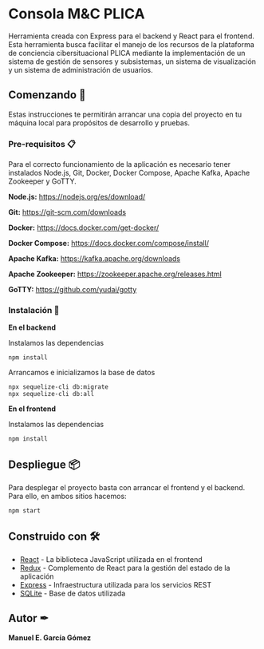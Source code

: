 # Consola M&C PLICA

Herramienta creada con Express para el backend y React para el frontend. Esta herramienta busca facilitar el manejo de los recursos de la plataforma de conciencia cibersituacional PLICA mediante la implementación de un sistema de gestión de sensores y subsistemas, un sistema de visualización y un sistema de administración de usuarios.

## Comenzando 🚀

Estas instrucciones te permitirán arrancar una copia del proyecto en tu máquina local para propósitos de desarrollo y pruebas.

### Pre-requisitos 📋

Para el correcto funcionamiento de la aplicación es necesario tener instalados Node.js, Git, Docker, Docker Compose, Apache Kafka, Apache Zookeeper y GoTTY.

**Node.js:** https://nodejs.org/es/download/

**Git:** https://git-scm.com/downloads

**Docker:** https://docs.docker.com/get-docker/

**Docker Compose:** https://docs.docker.com/compose/install/

**Apache Kafka:** https://kafka.apache.org/downloads

**Apache Zookeeper:** https://zookeeper.apache.org/releases.html

**GoTTY:** https://github.com/yudai/gotty

### Instalación 🔧

**En el backend**

Instalamos las dependencias
```
npm install
```

Arrancamos e inicializamos la base de datos
```
npx sequelize-cli db:migrate
npx sequelize-cli db:all 
```

**En el frontend**

Instalamos las dependencias
```
npm install
```

## Despliegue 📦

Para desplegar el proyecto basta con arrancar el frontend y el backend.
Para ello, en ambos sitios hacemos:
```
npm start
```

## Construido con 🛠️

* [React](https://es.reactjs.org/) - La biblioteca JavaScript utilizada en el frontend
* [Redux](https://es.redux.js.org/) - Complemento de React para la gestión del estado de la aplicación
* [Express](https://expressjs.com/es/) - Infraestructura utilizada para los servicios REST
* [SQLite](https://www.sqlite.org/index.html) - Base de datos utilizada

## Autor ✒

**Manuel E. García Gómez**
